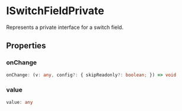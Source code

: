 # ISwitchFieldPrivate

Represents a private interface for a switch field.

## Properties

### onChange

```ts
onChange: (v: any, config?: { skipReadonly?: boolean; }) => void
```

### value

```ts
value: any
```
